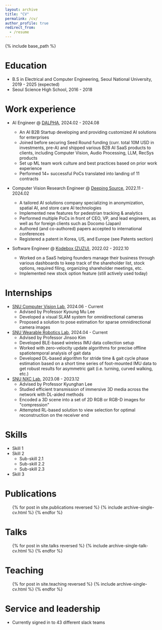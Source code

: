 ```yaml
---
layout: archive
title: "CV"
permalink: /cv/
author_profile: true
redirect_from:
  - /resume
---
```


{% include base_path %}

Education
======
* B.S in Electrical and Computer Engineering, Seoul National University, 2019 - 2025 (expected)
* Seoul Science High School, 2016 - 2018

Work experience
======
* AI Engineer @ <a href="https://dalpha.so/" rel="permalink">DALPHA</a>, 2024.02 - 2024.08
  * An AI B2B Startup developing and providing customized AI solutions for enterprises
  * Joined before securing Seed Round funding (curr. total 10M USD in investments, pre-A) and shipped various B2B AI SaaS products to clients, including Computer Vision, Audio Processing, LLM, RecSys products
  * Set up ML team work culture and best practices based on prior work experience
  * Performed 14+ successful PoCs translated into landing of 11 contracts

* Computer Vision Research Engineer @ <a href="https://www.deepingsource.io/" rel="permalink">Deeping Source</a>, 2022.11 - 2024.02
  * A tailored AI solutions company specializing in anonymization, spatial AI, and store care AI technologies
  * Implemented new features for pedestrian tracking & analytics
  * Performed multiple PoCs in front of CEO, VP, and lead engineers, as well as for foreign clients such as Docomo (Japan)
  * Authored (and co-authored) papers accepted to international conferences
  * Registered a patent in Korea, US, and Europe (see Patents section)

* Software Engineer @ <a href="https://zuzu.network/" rel="permalink">Kodebox (ZUZU)</a>, 2022.02 - 2022.10
  * Worked on a SaaS helping founders manage their business through various dashboards to keep track of the shareholder list, stock options, required filing, organizing shareholder meetings, etc.
  * Implemented new stock option feature (still actively used today)
  
Internships
======
* <a href="https://cv.snu.ac.kr/" rel="permalink">SNU Computer Vision Lab</a>, 2024.06 - Current
  * Advised by Professor Kyoung Mu Lee
  * Developed a visual SLAM system for omnidirectional cameras
  * Proposed a solution to pose estimation for sparse omnidirectional camera images
* <a href="https://sites.google.com/snu.ac.kr/jkim" rel="permalink">SNU Wearable Robotics Lab</a>, 2024.04 - Current
  * Advised by Professor Jinsoo Kim
  * Developed BLE-based wireless IMU data collection setup
  * Worked with zero-velocity update algorithms for precise offline spatiotemporal analysis of gait data
  * Developed DL-based algorithm for stride time & gait cycle phase estimation based on a short time series of foot-mounted IMU data to get robust results for asymmetric gait (i.e. turning, curved walking, etc.)
* <a href="\href{https://nxc.snu.ac.kr/" rel="permalink">SNU NXC Lab</a>, 2023.08 - 2023.12
  * Advised by Professor Kyunghan Lee
  * Studied efficient transmission of immersive 3D media across the network with DL-aided methods
  * Encoded a 3D scene into a set of 2D RGB or RGB-D images for "compression"
  * Attempted RL-based solution to view selection for optimal reconstruction on the receiver end
  
Skills
======
* Skill 1
* Skill 2
  * Sub-skill 2.1
  * Sub-skill 2.2
  * Sub-skill 2.3
* Skill 3

Publications
======
  <ul>{% for post in site.publications reversed %}
    {% include archive-single-cv.html %}
  {% endfor %}</ul>
  
Talks
======
  <ul>{% for post in site.talks reversed %}
    {% include archive-single-talk-cv.html  %}
  {% endfor %}</ul>
  
Teaching
======
  <ul>{% for post in site.teaching reversed %}
    {% include archive-single-cv.html %}
  {% endfor %}</ul>
  
Service and leadership
======
* Currently signed in to 43 different slack teams
